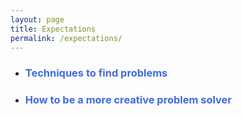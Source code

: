 ```yaml
---
layout: page
title: Expectations
permalink: /expectations/
---
```


- ### **<span style='color: RoyalBlue;'>Techniques to find problems</span>**

- ### **<span style='color: RoyalBlue;'>How to be a more creative problem solver</span>**
